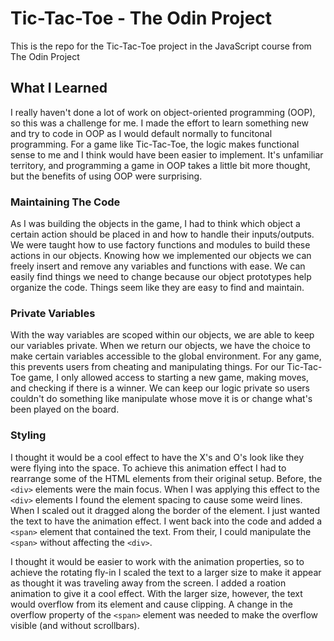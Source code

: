 # Tic-Tac-Toe - The Odin Project

This is the repo for the Tic-Tac-Toe project in the JavaScript course from The Odin Project

## What I Learned

I really haven't done a lot of work on object-oriented programming (OOP), so this was a challenge for me.  I made the effort to learn something new and try to code in OOP as I would default normally to funcitonal programming.  For a game like Tic-Tac-Toe, the logic makes functional sense to me and I think would have been easier to implement.  It's unfamiliar territory, and programming a game in OOP takes a little bit more thought, but the benefits of using OOP were surprising.

### Maintaining The Code

As I was building the objects in the game, I had to think which object a certain action should be placed in and how to handle their inputs/outputs.  We were taught how to use factory functions and modules to build these actions in our objects.  Knowing how we implemented our objects we can freely insert and remove any variables and functions with ease.  We can easily find things we need to change because our object prototypes help organize the code.  Things seem like they are easy to find and maintain.

### Private Variables

With the way variables are scoped within our objects, we are able to keep our variables private.  When we return our objects, we have the choice to make certain variables accessible to the global environment.  For any game, this prevents users from cheating and manipulating things.  For our Tic-Tac-Toe game, I only allowed access to starting a new game, making moves, and checking if there is a winner.  We can keep our logic private so users couldn't do something like manipulate whose move it is or change what's been played on the board.

### Styling

I thought it would be a cool effect to have the X's and O's look like they were flying into the space.  To achieve this animation effect I had to rearrange some of the HTML elements from their original setup.  Before, the `<div>` elements were the main focus.  When I was applying this effect to the `<div>` elements I found the element spacing to cause some weird lines.  When I scaled out it dragged along the border of the element.  I just wanted the text to have the animation effect.  I went back into the code and added a `<span>` element that contained the text.  From their, I could manipulate the `<span>` without affecting the `<div>`.

I thought it would be easier to work with the animation properties, so to achieve the rotating fly-in I scaled the text to a larger size to make it appear as thought it was traveling away from the screen.  I added a roation animation to give it a cool effect.  With the larger size, however, the text would overflow from its element and cause clipping.  A change in the overflow property of the `<span>` element was needed to make the overflow visible (and without scrollbars).